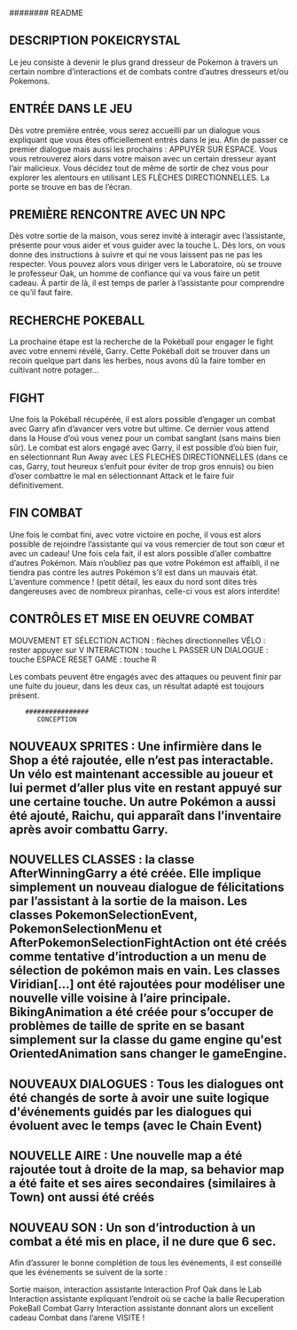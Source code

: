 ########
README


## DESCRIPTION POKEICRYSTAL

Le jeu consiste à devenir le plus grand dresseur de Pokemon à travers un certain nombre d’interactions et de combats contre d’autres dresseurs et/ou Pokemons. 

## ENTRÉE DANS LE JEU

Dès votre première entrée, vous serez accueilli par un dialogue vous expliquant que vous êtes officiellement entrés dans le jeu. Afin de passer ce premier dialogue mais aussi les prochains : APPUYER SUR ESPACE. Vous vous retrouverez alors dans votre maison avec un certain dresseur ayant l’air malicieux. Vous décidez tout de même de sortir de chez vous pour explorer les alentours en utilisant LES FLÈCHES DIRECTIONNELLES. La porte se trouve en bas de l’écran.

## PREMIÈRE RENCONTRE AVEC UN NPC

Dès votre sortie de la maison, vous serez invité à interagir avec l’assistante, présente pour vous aider et vous guider avec la touche L. Dès lors, on vous donne des instructions à suivre et qui ne vous laissent pas ne pas les respecter. Vous pouvez alors vous diriger vers le Laboratoire, où se trouve le professeur Oak, un homme de confiance qui va vous faire un petit cadeau. À partir de là, il est temps de parler à l’assistante pour comprendre ce qu’il faut faire.


## RECHERCHE POKEBALL

La prochaine étape est la recherche de la Pokéball pour engager le fight avec votre ennemi révélé, Garry. Cette Pokéball doit se trouver dans un recoin quelque part dans les herbes, nous avons dû la faire tomber en cultivant notre potager… 

## FIGHT 

Une fois la Pokéball récupérée, il est alors possible d’engager un combat avec Garry afin d’avancer vers votre but ultime. Ce dernier vous attend dans la House d’oú vous venez pour un combat sanglant (sans mains bien sûr). Le combat est alors engagé avec Garry, il est possible d’où bien fuir, en sélectionnant Run Away avec LES FLECHES DIRECTIONNELLES (dans ce cas, Garry, tout heureux s’enfuit pour éviter de trop gros ennuis) ou bien d’oser combattre le mal en sélectionnant Attack et le faire fuir définitivement.

## FIN COMBAT

Une fois le combat fini, avec votre victoire en poche, il vous est alors possible de rejoindre l’assistante qui va vous remercier de tout son cœur et avec un cadeau! Une fois cela fait, il est alors possible d’aller combattre d’autres Pokémon. Mais n’oubliez pas que votre Pokémon est affaibli, il ne tiendra pas contre les autres Pokémon s’il est dans un mauvais état. L’aventure commence ! (petit détail, les eaux du nord sont dites très dangereuses avec de nombreux piranhas, celle-ci vous est alors interdite!


## CONTRÔLES ET MISE EN OEUVRE COMBAT


MOUVEMENT ET SÉLECTION ACTION : flèches directionnelles
VÉLO : rester appuyer sur V
INTERACTION : touche L
PASSER UN DIALOGUE : touche ESPACE
RESET GAME : touche R

Les combats peuvent être engagés avec des attaques ou peuvent finir par une fuite du joueur, dans les deux cas, un résultat adapté est toujours présent.




        ################
           CONCEPTION



## NOUVEAUX SPRITES : Une infirmière dans le Shop a été rajoutée, elle n’est pas interactable. Un vélo est maintenant accessible au joueur et lui permet d’aller plus vite en restant appuyé sur une certaine touche. Un autre Pokémon a aussi été ajouté, Raichu, qui apparaît dans l’inventaire après avoir combattu Garry.

## NOUVELLES CLASSES : la classe AfterWinningGarry a été créée. Elle implique simplement un nouveau dialogue de félicitations par l’assistant à la sortie de la maison. Les classes PokemonSelectionEvent, PokemonSelectionMenu et AfterPokemonSelectionFightAction ont été créés comme tentative d’introduction a un menu de sélection de pokémon mais en vain. Les classes Viridian[...] ont été rajoutées pour modéliser une nouvelle ville voisine à l’aire principale. BikingAnimation a été créée pour s’occuper de problèmes de taille de sprite en se basant simplement sur la classe du game engine qu'est OrientedAnimation sans changer le gameEngine.

## NOUVEAUX DIALOGUES : Tous les dialogues ont été changés de sorte à avoir une suite logique d'événements guidés par les dialogues qui évoluent avec le temps (avec le Chain Event)

## NOUVELLE AIRE : Une nouvelle map a été rajoutée tout à droite de la map, sa behavior map a été faite et ses aires secondaires (similaires à Town) ont aussi été créés

## NOUVEAU SON : Un son d’introduction à un combat a été mis en place, il ne dure que 6 sec.


Afin d’assurer le bonne complétion de tous les événements, il est conseillé que les événements se suivent de la sorte : 

Sortie maison, interaction assistante
Interaction Prof Oak dans le Lab
Interaction assistante expliquant l’endroit où se cache la balle
Recuperation PokeBall
Combat Garry
Interaction assistante donnant alors un excellent cadeau
Combat dans l’arene
VISITE !
